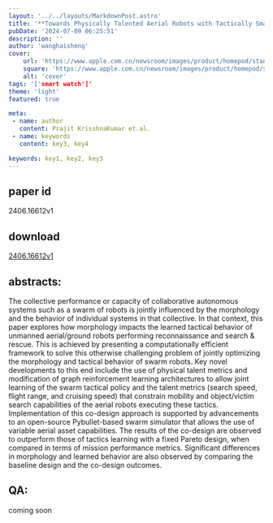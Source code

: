 ```yaml
---
layout: '../../layouts/MarkdownPost.astro'
title: '**Towards Physically Talented Aerial Robots with Tactically Smart Swarm Behavior thereof: An Efficient Co-design Approach**'
pubDate: '2024-07-09 06:25:51'
description: ''
author: 'wanghaisheng'
cover:
    url: 'https://www.apple.com.cn/newsroom/images/product/homepod/standard/Apple-HomePod-hero-230118_big.jpg.large_2x.jpg'
    square: 'https://www.apple.com.cn/newsroom/images/product/homepod/standard/Apple-HomePod-hero-230118_big.jpg.large_2x.jpg'
    alt: 'cover'
tags: '['smart watch']' 
theme: 'light'
featured: true

meta:
 - name: author
   content: Prajit KrisshnaKumar et.al.
 - name: keywords
   content: key3, key4

keywords: key1, key2, key3
---
```


## paper id
2406.16612v1
## download
[2406.16612v1](http://arxiv.org/abs/2406.16612v1)
## abstracts:
The collective performance or capacity of collaborative autonomous systems such as a swarm of robots is jointly influenced by the morphology and the behavior of individual systems in that collective. In that context, this paper explores how morphology impacts the learned tactical behavior of unmanned aerial/ground robots performing reconnaissance and search & rescue. This is achieved by presenting a computationally efficient framework to solve this otherwise challenging problem of jointly optimizing the morphology and tactical behavior of swarm robots. Key novel developments to this end include the use of physical talent metrics and modification of graph reinforcement learning architectures to allow joint learning of the swarm tactical policy and the talent metrics (search speed, flight range, and cruising speed) that constrain mobility and object/victim search capabilities of the aerial robots executing these tactics. Implementation of this co-design approach is supported by advancements to an open-source Pybullet-based swarm simulator that allows the use of variable aerial asset capabilities. The results of the co-design are observed to outperform those of tactics learning with a fixed Pareto design, when compared in terms of mission performance metrics. Significant differences in morphology and learned behavior are also observed by comparing the baseline design and the co-design outcomes.
## QA:
coming soon
